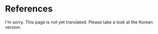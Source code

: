# References

I'm sorry. This page is not yet translated. Please take a look at the Korean version.

